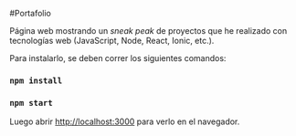 #Portafolio

Página web mostrando un _sneak peak_ de proyectos que he realizado con tecnologías web (JavaScript, Node, React, Ionic, etc.).

Para instalarlo, se deben correr los siguientes comandos:

### `npm install`
### `npm start`

Luego abrir [http://localhost:3000](http://localhost:3000) para verlo en el navegador.
